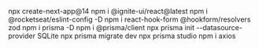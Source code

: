 npx create-next-app@14
npm i @ignite-ui/react@latest
npm i @rocketseat/eslint-config -D
npm i react-hook-form @hookform/resolvers zod
npm i prisma -D
npm i @prisma/client
npx prisma init --datasource-provider SQLite
npx prisma migrate dev
npx prisma studio
npm i axios